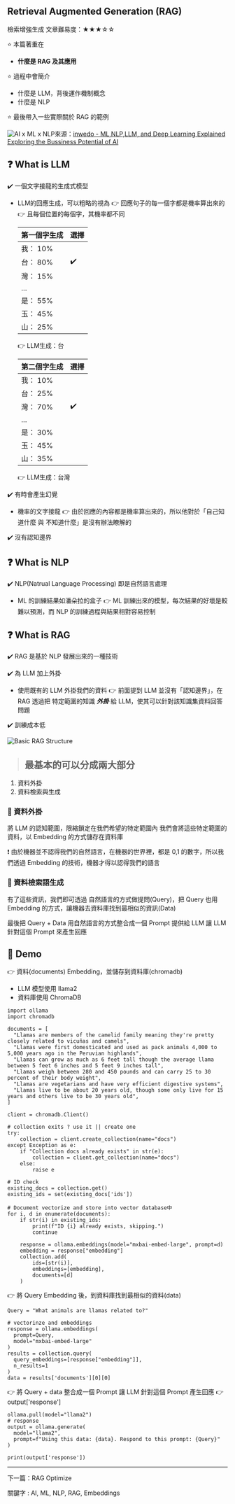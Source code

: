## Retrieval Augmented Generation (RAG)

檢索增強生成
文章難易度：★★★☆☆

:star: 本篇著重在
- **什麼是 RAG 及其應用**

:star: 過程中會簡介
- 什麼是 LLM，背後運作機制概念
- 什麼是 NLP

:star: 最後帶入一些實際關於 RAG 的範例

<!-- ![AI x ML x NLP](https://hackmd-prod-images.s3-ap-northeast-1.amazonaws.com/uploads/upload_74a318e77203be0c94b02d5009719a43.png?AWSAccessKeyId=AKIA3XSAAW6AWSKNINWO&Expires=1722479034&Signature=z72N0W%2BM7Igm4NHnpOac65iUUQM%3D)來源：[inwedo - ML,NLP,LLM, and Deep Learning Explained Exploring the Bussiness Potential of AI](https://inwedo.com/blog/business-potential-of-ai-solutions/) -->
![AI x ML x NLP](./src/AIxMLxNLP.png)來源：[inwedo - ML,NLP,LLM, and Deep Learning Explained Exploring the Bussiness Potential of AI](https://inwedo.com/blog/business-potential-of-ai-solutions/)


## :question: What is LLM

:heavy_check_mark: 一個文字接龍的生成式模型
- LLM的回應生成，可以粗略的視為
    :point_right: 回應句子的每一個字都是機率算出來的
    :point_right: 且每個位置的每個字，其機率都不同

    |第一個字生成|選擇|
    |--------|--------|
    | 我： 10% |
    | 台： 80% |:heavy_check_mark:
    | 灣： 15% |
    | ... |
    | 是： 55% |
    | 玉： 45% |
    | 山： 25% |

    :point_right: LLM生成：台

    |第二個字生成|選擇|
    |--------|--------
    | 我： 10%  |   |
    | 台： 25%  |   |
    | 灣： 70%  | :heavy_check_mark:  |
    | ...  |   |
    | 是： 30%  |   |
    | 玉： 45%  |   |
    | 山： 35%  |   |

    :point_right: LLM生成：台灣

:heavy_check_mark: 有時會產生幻覺
- 機率的文字接龍
    :point_right: 由於回應的內容都是機率算出來的，所以他對於「自己知道什麼 與 不知道什麼」是沒有辦法瞭解的

:heavy_check_mark: 沒有認知邊界

## :question: What is NLP
:heavy_check_mark: NLP(Natrual Language Processing) 即是自然語言處理
- ML 的訓練結果如潘朵拉的盒子
    :point_right: ML 訓練出來的模型，每次結果的好壞是較難以預測，而 NLP 的訓練過程與結果相對容易控制

## :question: What is RAG
:heavy_check_mark: RAG 是基於 NLP 發展出來的一種技術

:heavy_check_mark: 為 LLM 加上外掛
- 使用既有的 LLM 外掛我們的資料
    :point_right: 前面提到 LLM 並沒有「認知邊界」，在 RAG 透過把 特定範圍的知識 ***外掛*** 給 LLM，使其可以針對該知識集資料回答問題

:heavy_check_mark: 訓練成本低

<!-- ![Basic RAG Structure](https://hackmd-prod-images.s3-ap-northeast-1.amazonaws.com/uploads/upload_52a0ecd716a5283713470c0b68e471bf.png?AWSAccessKeyId=AKIA3XSAAW6AWSKNINWO&Expires=1722479237&Signature=azXOC%2BUYsJ3bsYjhiwSf3k8%2FGt4%3D) -->
![Basic RAG Structure](./src/rag/basic_rag_structure.png)
> ## 最基本的可以分成兩大部分

1. 資料外掛
2. 資料檢索與生成

### :star2: 資料外掛
將 LLM 的認知範圍，限縮鎖定在我們希望的特定範圍內
我們會將這些特定範圍的資料，以 Embedding 的方式儲存在資料庫

:exclamation: 由於機器並不認得我們的自然語言，在機器的世界裡，都是 0,1 的數字，所以我們透過 Embedding 的技術，機器才得以認得我們的語言

### :star2: 資料檢索語生成
有了這些資訊，我們即可透過 自然語言的方式做提問(Query)，把 Query 也用 Embedding 的方式，讓機器去資料庫找到最相似的資訊(Data)

最後把 Query + Data 用自然語言的方式整合成一個 Prompt 提供給 LLM
讓 LLM 針對這個 Prompt 來產生回應

## :star2: Demo
:point_right: 資料(documents) Embedding，並儲存到資料庫(chromadb)
- LLM 模型使用 llama2
- 資料庫使用 ChromaDB
```python=
import ollama
import chromadb

documents = [
  "Llamas are members of the camelid family meaning they're pretty closely related to vicuñas and camels",
  "Llamas were first domesticated and used as pack animals 4,000 to 5,000 years ago in the Peruvian highlands",
  "Llamas can grow as much as 6 feet tall though the average llama between 5 feet 6 inches and 5 feet 9 inches tall",
  "Llamas weigh between 280 and 450 pounds and can carry 25 to 30 percent of their body weight",
  "Llamas are vegetarians and have very efficient digestive systems",
  "Llamas live to be about 20 years old, though some only live for 15 years and others live to be 30 years old",
]

client = chromadb.Client()

# collection exits ? use it || create one
try:
    collection = client.create_collection(name="docs")
except Exception as e:
    if "Collection docs already exists" in str(e):
        collection = client.get_collection(name="docs")
    else:
        raise e

# ID check
existing_docs = collection.get()
existing_ids = set(existing_docs['ids'])

# Document vectorize and store into vector database中
for i, d in enumerate(documents):
    if str(i) in existing_ids:
        print(f"ID {i} already exists, skipping.")
        continue

    response = ollama.embeddings(model="mxbai-embed-large", prompt=d)
    embedding = response["embedding"]
    collection.add(
        ids=[str(i)],
        embeddings=[embedding],
        documents=[d]
    )
```

:point_right: 將 Query Embedding 後，到資料庫找到最相似的資料(data)
```python=
Query = "What animals are llamas related to?"

# vectorinze and embeddings
response = ollama.embeddings(
  prompt=Query,
  model="mxbai-embed-large"
)
results = collection.query(
  query_embeddings=[response["embedding"]],
  n_results=1
)
data = results['documents'][0][0]
```

:point_right: 將 Query + data 整合成一個 Prompt 讓 LLM 針對這個 Prompt 產生回應 :point_right:output['response']
```python=
ollama.pull(model="llama2")
# response
output = ollama.generate(
  model="llama2",
  prompt=f"Using this data: {data}. Respond to this prompt: {Query}"
)

print(output['response'])
```

---
下一篇：RAG Optimize

關鍵字 : AI, ML, NLP, RAG, Embeddings